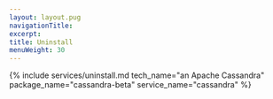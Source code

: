 ```yaml
---
layout: layout.pug
navigationTitle:
excerpt:
title: Uninstall
menuWeight: 30
---
```


{% include services/uninstall.md
    tech_name="an Apache Cassandra"
    package_name="cassandra-beta"
    service_name="cassandra" %}
